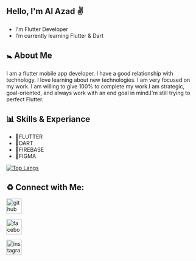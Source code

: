 ## Hello, I'm Al Azad ✌️

- I'm Flutter Developer
- I’m currently learning Flutter & Dart

## 🚼 About Me
I am a flutter mobile app developer. I have a good relationship with technology. I love learning about new technologies. I am very focused on my work. I am willing to give 100% to complete my work.I am strategic, goal-oriented, and always work with an end goal in mind.I'm still trying to perfect Flutter.

## 📊 Skills & Experiance
- 🔶FLUTTER
- 🔷DART
- 🔶FIREBASE
- 🔷FIGMA

[![Top Langs](https://github-readme-stats.vercel.app/api/top-langs/?username=alazad214)](https://github.com/anuraghazra/github-readme-stats)

## ♻️ Connect with Me:

[
<img src='https://cdn.jsdelivr.net/npm/simple-icons@3.0.1/icons/github.svg' alt='github' height='40'>](https://github.com/alazad214)


[<img src='https://cdn.jsdelivr.net/npm/simple-icons@3.0.1/icons/facebook.svg' alt='facebook' height='40'>](https://www.facebook.com/alazad214) 


[<img src='https://cdn.jsdelivr.net/npm/simple-icons@3.0.1/icons/instagram.svg' alt='instagram' height='40'>](https://www.instagram.com/al_azad_316//)



























<!--
**alazad214/alazad214** is a ✨ _special_ ✨ repository because its `README.md` (this file) appears on your GitHub profile.

Here are some ideas to get you started:

- 🔭 I’m currently working on ...
- 🌱 I’m currently learning ...
- 👯 I’m looking to collaborate on ...
- 🤔 I’m looking for help with ...
- 💬 Ask me about ...
- 📫 How to reach me: ...
- 😄 Pronouns: ...
- ⚡ Fun fact: ...
-->
